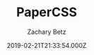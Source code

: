 ---
title: PaperCSS
github: https://github.com/zwbetz-gh/papercss-hugo-theme
demo: https://papercss-hugo-theme.netlify.com/
author: Zachary Betz
ssg:
  - Hugo
cms:
  - Markdown
date: 2019-02-21T21:33:54.000Z
description: A Hugo theme made with PaperCSS, the less formal CSS framework.
draft: true
publish_date: '2019-02-21T21:33:54Z'
update_date: '2022-01-08T19:56:52Z'
github_star: 72
github_fork: 44
---